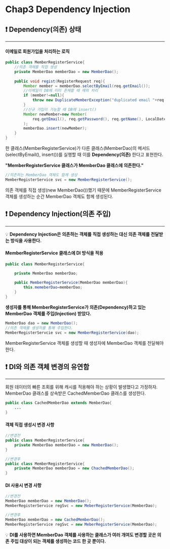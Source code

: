 Chap3 Dependency Injection
==========================
## ❗ Dependency(의존) 상태
------
#### 이메일로 회원가입을 처리하는 로직
```java
public class MemberRegisterService{
	//의존 객체를 직접 생성
	private MemberDao memberDao = new MemberDao();
    
    public void regist(RegisterRequest req){
    	Member member = memberDao.selectByEmail(req.getEmail());
        //이메일이 DB에 이미 존재할 때 예외 처리
        if (member!=null){
        	throw new DuplicateMemberException("duplicated email "+req.getEmail());
		}
        //신규 가입이 가능할 때 DB에 insert()
        Member newMember=new Member(
        	req.getEmail(), req.getPassword(), req.getName(), LocalDateTime.now()
        );
        memberDao.insert(newMember);
    }
}
```
한 클래스(MemberRegisterService)가 다른 클래스(MemberDao)의 메서드(selectByEmail(), insert())를 실행할 때 이를 **Dependency(의존)** 한다고 표현한다.

__"MemberRegisterService 클래스가 MemberDao 클래스에 의존한다."__


~~~java
//의존하는 MemberDao 객체도 함께 생성
MemberRegisterService svc = new MemberRegisterService();
~~~
의존 객체를 직접 생성(new MemberDao())했기 때문에 MemberRegisterService 객체를 생성하는 순간 MemberDao 객체도 함께 생성된다.

  

## ❗ Dependency Injection(의존 주입)
---------
💡 **Dependency Injection은 의존하는 객체를 직접 생성하는 대신 의존 객체를 전달받는 방식을 사용한다.**

#### MemberRegisterService 클래스에 DI 방식을 적용
```java
public class MemberRegisterService{

	private MemberDao memberDao; 
 
    public MemberRegisterService(MemberDao memberDao){
		this.memeberDao=memberDao;
	}
}
```

**생성자를 통해 MemberRegisterService가 의존(Dependency)하고 있는 MemberDao 객체를 주입(Injection) 받았다.**

```java
MemberDao dao = new MemberDao();
//의존 객체를 생성자를 통해 주입한다.
MemberRegisterServcie svc = new MemberRegisterService(dao);
```
MemberRegisterService 객체를 생성할 때 생성자에 MemberDao 객체를 전달해야 한다.


## ❗ DI와 의존 객체 변경의 유연함
--------
회원 데이터의 빠른 조회를 위해 캐시를 적용해야 하는 상황이 발생했다고 가정하자. MemberDao 클래스를 상속받은 CachedMemberDao 클래스를 생성한다.
```java
public class CachedMemberDao extends MemberDao{
	...
}
``` 
#### 객체 직접 생성시 변경 사항
```java 
//변경전
public class MemberRegisterService{
	private MemberDao memberDao = new MemberDao();
}

//변경후
public class MemberRegisterService{
	private MemberDao memberDao = new ChachedMemberDao();
}
```

#### DI 사용시 변경 사항
```java 
//변경전
MemberDao memberDao = new MemberDao();
MemberRegisterService regSvc = new MeberRegisterService(MemberDao);

//변경후
MemberDao memberDao = new CachedMemberDao();
MemberRegisterService regSvc = new MeberRegisterService(MemberDao);
```
💡 **DI를 사용하면 MemberDao 객체를 사용하는 클래스가 여러 개여도 변경할 곳은 의존 주입 대상이 되는 객체를 생성하는 코드 한 곳 뿐이다.**